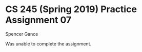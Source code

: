 # CS 245 (Spring 2019) Practice Assignment 07

Spencer Ganos

Was unable to complete the assignment.
